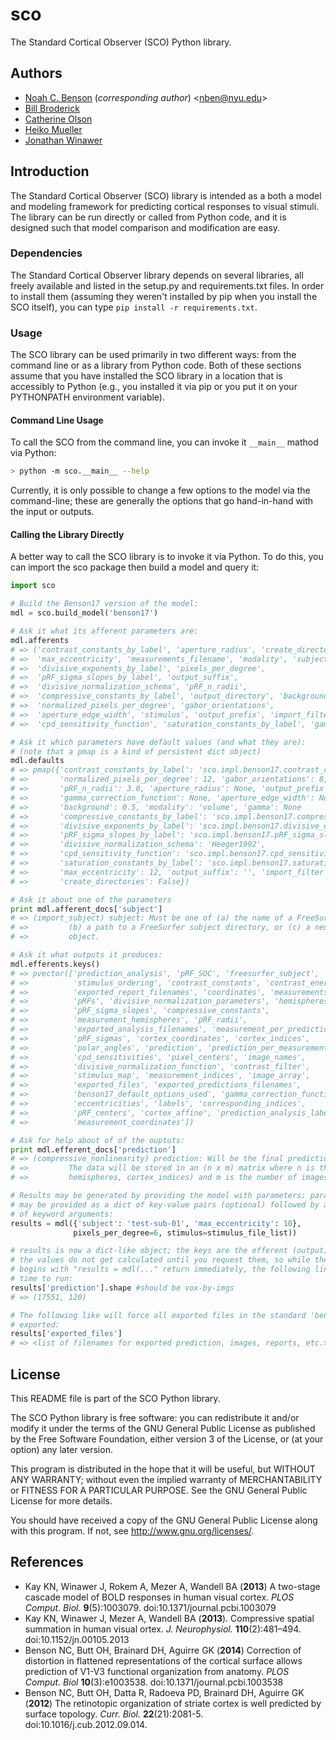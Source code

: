 # sco ##############################################################################################
The Standard Cortical Observer (SCO) Python library.

## Authors #########################################################################################

 * [Noah C. Benson](https://github.com/noahbenson) (*corresponding author*) &lt;<nben@nyu.edu>&gt;
 * [Bill Broderick](https://github.com/billbrod)
 * [Catherine Olson](https://github.com/catherio)
 * [Heiko Mueller](https://github.com/heikomuller)
 * [Jonathan Winawer](https://github.com/jwinawer)


## Introduction ####################################################################################

The Standard Cortical Observer (SCO) library is intended as a both a model and modeling framework
for predicting cortical responses to visual stimuli. The library can be run directly or called from
Python code, and it is designed such that model comparison and modification are easy.

### Dependencies ###################################################################################
The Standard Cortical Observer library depends on several libraries, all freely available and listed
in the setup.py and requirements.txt files. In order to install them (assuming they weren't
installed by pip when you install the SCO itself), you can type `pip install -r requirements.txt`.

### Usage ##########################################################################################
The SCO library can be used primarily in two different ways: from the command line or as a library
from Python code. Both of these sections assume that you have installed the SCO library in a
location that is accessibly to Python (e.g., you installed it via pip or you put it on your
PYTHONPATH environment variable).

#### Command Line Usage ############################################################################
To call the SCO from the command line, you can invoke it `__main__` mathod via Python:

```bash
> python -m sco.__main__ --help
```

Currently, it is only possible to change a few options to the model via the command-line; these are
generally the options that go hand-in-hand with the input or outputs.

#### Calling the Library Directly ##################################################################
A better way to call the SCO library is to invoke it via Python. To do this, you can import the sco
package then build a model and query it:
```python
import sco

# Build the Benson17 version of the model:
mdl = sco.build_model('benson17')

# Ask it what its afferent parameters are:
mdl.afferents
# => ('contrast_constants_by_label', 'aperture_radius', 'create_directories',
# =>  'max_eccentricity', 'measurements_filename', 'modality', 'subject',
# =>  'divisive_exponents_by_label', 'pixels_per_degree',
# =>  'pRF_sigma_slopes_by_label', 'output_suffix',
# =>  'divisive_normalization_schema', 'pRF_n_radii',
# =>  'compressive_constants_by_label', 'output_directory', 'background',
# =>  'normalized_pixels_per_degree', 'gabor_orientations',
# =>  'aperture_edge_width', 'stimulus', 'output_prefix', 'import_filter',
# =>  'cpd_sensitivity_function', 'saturation_constants_by_label', 'gamma')

# Ask it which parameters have default values (and what they are):
# (note that a pmap is a kind of persistent dict object)
mdl.defaults
# => pmap({'contrast_constants_by_label': 'sco.impl.benson17.contrast_constants_by_label_Kay2013',
# =>       'normalized_pixels_per_degree': 12, 'gabor_orientations': 8,
# =>       'pRF_n_radii': 3.0, 'aperture_radius': None, 'output_prefix': '',
# =>       'gamma_correction_function': None, 'aperture_edge_width': None,
# =>       'background': 0.5, 'modality': 'volume', 'gamma': None
# =>       'compressive_constants_by_label': 'sco.impl.benson17.compressive_constants_by_label_Kay2013',
# =>       'divisive_exponents_by_label': 'sco.impl.benson17.divisive_exponents_by_label_Kay2013',
# =>       'pRF_sigma_slopes_by_label': 'sco.impl.benson17.pRF_sigma_slopes_by_label_Kay2013',
# =>       'divisive_normalization_schema': 'Heeger1992',
# =>       'cpd_sensitivity_function': 'sco.impl.benson17.cpd_sensitivity',
# =>       'saturation_constants_by_label': 'sco.impl.benson17.saturation_constants_by_label_Kay2013',
# =>       'max_eccentricity': 12, 'output_suffix': '', 'import_filter': None,
# =>       'create_directories': False})

# Ask it about one of the parameters
print mdl.afferent_docs['subject']
# => (import_subject) subject: Must be one of (a) the name of a FreeSurfer subject found on the subject path,
# =>         (b) a path to a FreeSurfer subject directory, or (c) a neuropythy FreeSurfer subject
# =>         object.

# Ask it what outputs it produces:
mdl.efferents.keys()
# => pvector(['prediction_analysis', 'pRF_SOC', 'freesurfer_subject',
# =>          'stimulus_ordering', 'contrast_constants', 'contrast_energies',
# =>          'exported_report_filenames', 'coordinates', 'measurements',
# =>          'pRFs', 'divisive_normalization_parameters', 'hemispheres',
# =>          'pRF_sigma_slopes', 'compressive_constants',
# =>          'measurement_hemispheres', 'pRF_radii',
# =>          'exported_analysis_filenames', 'measurement_per_prediction',
# =>          'pRF_sigmas', 'cortex_coordinates', 'cortex_indices',
# =>          'polar_angles', 'prediction', 'prediction_per_measurement',
# =>          'cpd_sensitivities', 'pixel_centers', 'image_names',
# =>          'divisive_normalization_function', 'contrast_filter',
# =>          'stimulus_map', 'measurement_indices', 'image_array',
# =>          'exported_files', 'exported_predictions_filenames',
# =>          'benson17_default_options_used', 'gamma_correction_function',
# =>          'eccentricities', 'labels', 'corresponding_indices',
# =>          'pRF_centers', 'cortex_affine', 'prediction_analysis_labels',
# =>          'measurement_coordinates'])

# Ask for help about of of the ouptuts:
print mdl.efferent_docs['prediction']
# => (compressive_nonlinearity) prediction: Will be the final predictions of %BOLD-change for each pRF examined, up to gain.
# =>         The data will be stored in an (n x m) matrix where n is the number of pRFs (see labels,
# =>         hemispheres, cortex_indices) and m is the number of images.

# Results may be generated by providing the model with parameters; parameters
# may be provided as a dict of key-value pairs (optional) followed by any number
# of keyword arguments:
results = mdl({'subject': 'test-sub-01', 'max_eccentricity': 10},
              pixels_per_degree=6, stimulus=stimulus_file_list))

# results is now a dict-like object; the keys are the efferent (output) data listed above;
# the values do not get calculated until you request them, so while the above line that
# begins with "results = mdl(..." return immediately, the following line will take some
# time to run:
results['prediction'].shape #should be vox-by-imgs
# => (17551, 120)

# The following like will force all exported files in the standard 'benson17' model to be
# exported:
results['exported_files']
# => <list of filenames for exported prediction, images, reports, etc.>
```

## License #########################################################################################

This README file is part of the SCO Python library.

The SCO Python library is free software: you can redistribute it
and/or modify it under the terms of the GNU General Public License as
published by the Free Software Foundation, either version 3 of the
License, or (at your option) any later version.

This program is distributed in the hope that it will be useful, but
WITHOUT ANY WARRANTY; without even the implied warranty of
MERCHANTABILITY or FITNESS FOR A PARTICULAR PURPOSE.  See the GNU
General Public License for more details.

You should have received a copy of the GNU General Public License
along with this program.  If not, see <http://www.gnu.org/licenses/>.


## References

* Kay KN, Winawer J, Rokem A, Mezer A, Wandell BA (**2013**) A two-stage
  cascade model of BOLD responses in human visual cortex. *PLOS Comput. Biol.*
  **9**(5):1003079. doi:10.1371/journal.pcbi.1003079
* Kay KN, Winawer J, Mezer A, Wandell BA (**2013**). Compressive spatial
  summation in human visual ortex. *J. Neurophysiol.* **110**(2):481–494.
  doi:10.1152/jn.00105.2013
* Benson NC, Butt OH, Brainard DH, Aguirre GK (**2014**) Correction of
  distortion in flattened representations of the cortical surface allows
  prediction of V1-V3 functional organization from anatomy. *PLOS Comput.
  Biol* **10**(3):e1003538. doi:10.1371/journal.pcbi.1003538
* Benson NC, Butt OH, Datta R, Radoeva PD, Brainard DH, Aguirre GK (**2012**)
  The retinotopic organization of striate cortex is well predicted by surface
  topology. *Curr. Biol.* **22**(21):2081-5. doi:10.1016/j.cub.2012.09.014.